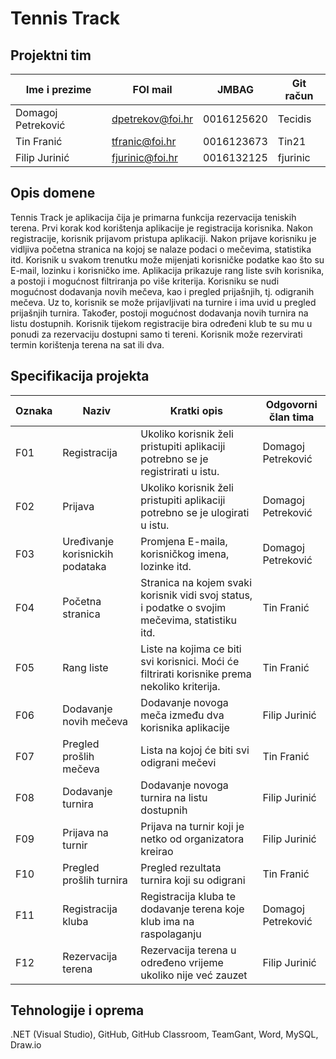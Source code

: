 # Tennis Track

## Projektni tim
Ime i prezime | FOI mail | JMBAG | Git račun
------ | ----- | ----------- | -------------------
Domagoj Petreković | dpetrekov@foi.hr | 0016125620 | Tecidis
Tin Franić | tfranic@foi.hr | 0016123673 | Tin21
Filip Jurinić | fjurinic@foi.hr | 0016132125 | fjurinic

## Opis domene
Tennis Track je aplikacija čija je primarna funkcija rezervacija teniskih terena. Prvi korak kod korištenja aplikacije je registracija korisnika. Nakon registracije, korisnik prijavom pristupa aplikaciji. Nakon prijave korisniku je vidljiva početna stranica na kojoj se nalaze podaci o mečevima, statistika itd. Korisnik u svakom trenutku može mijenjati korisničke podatke kao što su E-mail, lozinku i korisničko ime. Aplikacija prikazuje rang liste svih korisnika, a postoji i mogućnost filtriranja po više kriterija. Korisniku se nudi mogućnost dodavanja novih mečeva, kao i pregled prijašnjih, tj. odigranih mečeva. Uz to, korisnik se može prijavljivati na turnire i ima uvid u pregled prijašnjih turnira. Također, postoji mogućnost dodavanja novih turnira na listu dostupnih. Korisnik tijekom registracije bira određeni klub te su mu u ponudi za rezervaciju dostupni samo ti tereni. Korisnik može rezervirati termin korištenja terena na sat ili dva. 
 
## Specifikacija projekta

Oznaka | Naziv | Kratki opis | Odgovorni član tima
------ | ----- | ----------- | -------------------
F01 | Registracija | Ukoliko korisnik želi pristupiti aplikaciji potrebno se je registrirati u istu. | Domagoj Petreković
F02 | Prijava | Ukoliko korisnik želi pristupiti aplikaciji potrebno se je ulogirati u istu. | Domagoj Petreković
F03 | Uređivanje korisnickih podataka | Promjena E-maila, korisničkog imena, lozinke itd. | Domagoj Petreković
F04 | Početna stranica | Stranica na kojem svaki korisnik vidi svoj status, i podatke o svojim mečevima, statistiku itd. | Tin Franić
F05 | Rang liste | Liste na kojima ce biti svi korisnici. Moći će filtrirati korisnike prema nekoliko kriterija. | Tin Franić
F06 | Dodavanje novih mečeva | Dodavanje novoga meča između dva korisnika aplikacije | Filip Jurinić
F07 | Pregled prošlih mečeva | Lista na kojoj će biti svi odigrani mečevi | Tin Franić
F08 | Dodavanje turnira | Dodavanje novoga turnira na listu dostupnih | Filip Jurinić
F09 | Prijava na turnir | Prijava na turnir koji je netko od organizatora kreirao | Filip Jurinić
F10 | Pregled prošlih turnira | Pregled rezultata turnira koji su odigrani | Tin Franić
F11 | Registracija kluba | Registracija kluba te dodavanje terena koje klub ima na raspolaganju | Domagoj Petreković
F12 | Rezervacija terena | Rezervacija terena u određeno vrijeme ukoliko nije već zauzet | Filip Jurinić


## Tehnologije i oprema
.NET (Visual Studio), GitHub, GitHub Classroom, TeamGant, Word, MySQL, Draw.io
